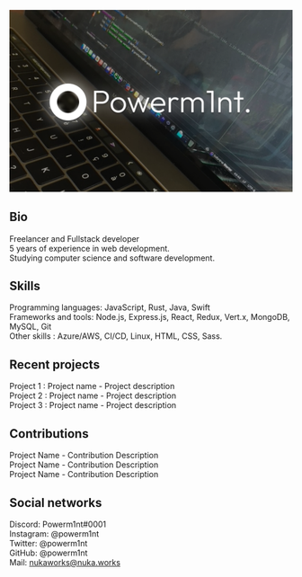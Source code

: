 ![banner](banner.png)

## Bio
Freelancer and Fullstack developer     
5 years of experience in web development.    
Studying computer science and software development. 

## Skills
Programming languages: JavaScript, Rust, Java, Swift  
Frameworks and tools: Node.js, Express.js, React, Redux, Vert.x, MongoDB, MySQL, Git  
Other skills : Azure/AWS, CI/CD, Linux, HTML, CSS, Sass.
## Recent projects
Project 1 : Project name - Project description  
Project 2 : Project name - Project description  
Project 3 : Project name - Project description  
## Contributions
Project Name - Contribution Description  
Project Name - Contribution Description  
Project Name - Contribution Description  
## Social networks
Discord: Powerm1nt#0001  
Instagram: @powerm1nt  
Twitter: @powerm1nt  
GitHub: @powerm1nt  
Mail: nukaworks@nuka.works
